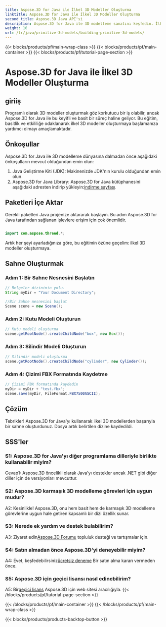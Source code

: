 ```yaml
---
title: Aspose.3D for Java ile İlkel 3D Modeller Oluşturma
linktitle: Aspose.3D for Java ile İlkel 3D Modeller Oluşturma
second_title: Aspose.3D Java API'si
description: Aspose.3D for Java ile 3D modelleme sanatını keşfedin. İlkel 3D modelleri zahmetsizce oluşturmayı öğrenin ve yaratıcılığınızı serbest bırakın.
weight: 10
url: /tr/java/primitive-3d-models/building-primitive-3d-models/
---
```


{{< blocks/products/pf/main-wrap-class >}}
{{< blocks/products/pf/main-container >}}
{{< blocks/products/pf/tutorial-page-section >}}

# Aspose.3D for Java ile İlkel 3D Modeller Oluşturma

## giriiş

Programlı olarak 3D modeller oluşturmak göz korkutucu bir iş olabilir, ancak Aspose.3D for Java ile bu keyifli ve basit bir süreç haline geliyor. Bu eğitim, basitlik ve etkililiğe odaklanarak ilkel 3D modeller oluşturmaya başlamanıza yardımcı olmayı amaçlamaktadır.

## Önkoşullar

Aspose.3D for Java ile 3D modelleme dünyasına dalmadan önce aşağıdaki önkoşulların mevcut olduğundan emin olun:

1. Java Geliştirme Kiti (JDK): Makinenizde JDK'nın kurulu olduğundan emin olun.
2.  Aspose.3D for Java Library: Aspose.3D for Java kütüphanesini aşağıdaki adresten indirip yükleyin:[indirme sayfası](https://releases.aspose.com/3d/java/).

## Paketleri İçe Aktar

Gerekli paketleri Java projenize aktararak başlayın. Bu adım Aspose.3D for Java tarafından sağlanan işlevlere erişim için çok önemlidir.

```java

import com.aspose.threed.*;
```

Artık her şeyi ayarladığınıza göre, bu eğitimin özüne geçelim: ilkel 3D modeller oluşturmaya.

## Sahne Oluşturmak

### Adım 1: Bir Sahne Nesnesini Başlatın

```java
// Belgeler dizininin yolu.
String myDir = "Your Document Directory";

//Bir Sahne nesnesini başlat
Scene scene = new Scene();
```

### Adım 2: Kutu Modeli Oluşturun

```java
// Kutu modeli oluşturma
scene.getRootNode().createChildNode("box", new Box());
```

### Adım 3: Silindir Modeli Oluşturun

```java
// Silindir modeli oluşturma
scene.getRootNode().createChildNode("cylinder", new Cylinder());
```

### Adım 4: Çizimi FBX Formatında Kaydetme

```java
// Çizimi FBX formatında kaydedin
myDir = myDir + "test.fbx";
scene.save(myDir, FileFormat.FBX7500ASCII);
```

## Çözüm

Tebrikler! Aspose.3D for Java'yı kullanarak ilkel 3D modellerden başarıyla bir sahne oluşturdunuz. Dosya artık belirtilen dizine kaydedildi.

## SSS'ler

### S1: Aspose.3D for Java'yı diğer programlama dilleriyle birlikte kullanabilir miyim?

Cevap1: Aspose.3D öncelikli olarak Java'yı destekler ancak .NET gibi diğer diller için de versiyonları mevcuttur.

### S2: Aspose.3D karmaşık 3D modelleme görevleri için uygun mudur?

A2: Kesinlikle! Aspose.3D, onu hem basit hem de karmaşık 3D modelleme görevlerine uygun hale getiren kapsamlı bir dizi özellik sunar.

### S3: Nerede ek yardım ve destek bulabilirim?

 A3: Ziyaret edin[Aspose.3D Forumu](https://forum.aspose.com/c/3d/18) topluluk desteği ve tartışmalar için.

### S4: Satın almadan önce Aspose.3D'yi deneyebilir miyim?

 A4: Evet, keşfedebilirsiniz[ücretsiz deneme](https://releases.aspose.com/) Bir satın alma kararı vermeden önce.

### S5: Aspose.3D için geçici lisansı nasıl edinebilirim?

 A5: Bir[geçici lisans](https://purchase.aspose.com/temporary-license/) Aspose.3D için web sitesi aracılığıyla.
{{< /blocks/products/pf/tutorial-page-section >}}

{{< /blocks/products/pf/main-container >}}
{{< /blocks/products/pf/main-wrap-class >}}

{{< blocks/products/products-backtop-button >}}
